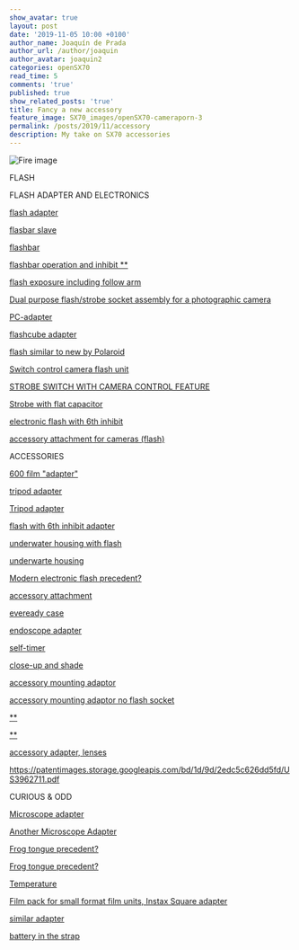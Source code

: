 ```yaml
---
show_avatar: true
layout: post
date: '2019-11-05 10:00 +0100'
author_name: Joaquín de Prada
author_url: /author/joaquin
author_avatar: joaquin2
categories: openSX70
read_time: 5
comments: 'true'
published: true
show_related_posts: 'true'
title: Fancy a new accessory
feature_image: SX70_images/openSX70-cameraporn-3
permalink: /posts/2019/11/accessory
description: My take on SX70 accessories
---
```

![Fire image]({{site.url}}/{{site.baseurl}}img/2019/07/726112-M125D-alpha-model3.jpg)

FLASH

FLASH ADAPTER AND ELECTRONICS

<a href="https://patentimages.storage.googleapis.com/cb/2e/2b/0db723b44d69f2/US4401375.pdf" target="_blank">flash adapter</a>

<a href="https://patentimages.storage.googleapis.com/a3/e6/bc/5cf8df647627c5/US3942076.pdf" target="_blank">flasbar slave</a>


[flashbar](https://patentimages.storage.googleapis.com/b6/f7/68/8220622b445dcd/US3757643.pdf)

[flashbar operation and inhibit **](https://patentimages.storage.googleapis.com/c2/33/65/cc740b195e0419/US4005449.pdf)



[flash exposure including follow arm](https://patentimages.storage.googleapis.com/9d/a5/39/0bbee90ae42478/US4200379.pdf)

[Dual purpose flash/strobe socket assembly for a photographic camera](https://patentimages.storage.googleapis.com/39/cc/b6/9b2b0bda8c8ea3/US4185905.pdf)

[PC-adapter](https://patentimages.storage.googleapis.com/80/ff/c1/db84de2a5a9295/US4001640.pdf)

[flashcube adapter](https://patentimages.storage.googleapis.com/85/cf/3a/65afef3835bd20/US3809878.pdf)

<a href="https://patentimages.storage.googleapis.com/ee/bf/3c/52eb425e9f7e9f/US4184756.pdf" target="_blank">flash similar to new by Polaroid</a>



<a href="https://patentimages.storage.googleapis.com/b4/eb/2e/924d09173e0e2f/US4285589.pdf" target="_blank">Switch control camera flash unit</a>

<a href="https://patentimages.storage.googleapis.com/18/d0/57/cdab7f975b6ab3/US4291964.pdf" target="_blank">STROBE SWITCH WITH CAMERA CONTROL FEATURE </a>

<a href="https://patentimages.storage.googleapis.com/50/50/39/2e510b639f7263/US4086606.pdf" target="_blank">Strobe with flat capacitor</a>

<a href="https://patentimages.storage.googleapis.com/52/81/91/900114e04353f5/US4064519.pdf" target="_blank">electronic flash with 6th inhibit</a>

<a href="https://patentimages.storage.googleapis.com/97/5c/74/1c345017f0a735/US3967303.pdf" target="_blank">accessory attachment for cameras (flash)</a>



ACCESSORIES

<a href="https://patentimages.storage.googleapis.com/eb/96/5f/6db5cd697ce3c9/US4208112.pdf" target="_blank">600 film "adapter"</a>

<a href="https://patentimages.storage.googleapis.com/17/00/a9/158afc188fba0a/US3821771.pdf" target="_blank">tripod adapter


<a href="https://patentimages.storage.googleapis.com/0b/1c/af/28b6e3b8fcf49b/US3800312.pdf" target="_blank">Tripod adapter</a>

<a href="https://patentimages.storage.googleapis.com/52/81/91/900114e04353f5/US4064519.pdf" target="_blank">flash with 6th inhibit adapter</a>

<a href="https://patentimages.storage.googleapis.com/4f/5b/7e/d8cd3b6738ccf6/US3832720.pdf" target="_blank">underwater housing with flash</a>

<a href="https://patentimages.storage.googleapis.com/18/57/ac/f24562763a64ff/US3832725.pdf" target="_blank">underwarte housing</a>

<a href="https://patentimages.storage.googleapis.com/d4/43/a7/73437f11804ec4/US3967302.pdf" target="_blank">Modern electronic flash precedent?</a>

<a href="https://patentimages.storage.googleapis.com/5f/0c/e9/f9a2e9767f122c/US3882517.pdf" target="_blank">accessory attachment</a>

<a href="https://patentimages.storage.googleapis.com/16/d2/ce/a7310499b71d09/US3977013.pdf" target="_blank">eveready case</a>

<a href="https://patentimages.storage.googleapis.com/f2/0e/23/bf568e707da055/US4192591.pdf" target="_blank">endoscope adapter</a>

<a href="https://patentimages.storage.googleapis.com/4a/cc/ae/8fe8121f19e912/US3831184.pdf" target="_blank">self-timer</a>

<a href="https://patentimages.storage.googleapis.com/5f/0c/e9/f9a2e9767f122c/US3882517.pdf" target="_blank">close-up and shade</a>

<a href="https://patentimages.storage.googleapis.com/32/c9/fa/4a46c58236c0b3/US3961349.pdf" target="_blank">accessory mounting adaptor</a>

<a href="https://patentimages.storage.googleapis.com/32/c9/fa/4a46c58236c0b3/US3961349.pdf" target="_blank">accessory mounting adaptor no flash socket</a>

<a href="**" target="_blank">**</a>

<a href="**" target="_blank">**</a>

<a href="https://patentimages.storage.googleapis.com/bd/1d/9d/2edc5c626dd5fd/US3962711.pdf" target="_blank">accessory adapter, lenses</a>

https://patentimages.storage.googleapis.com/bd/1d/9d/2edc5c626dd5fd/US3962711.pdf

CURIOUS & ODD

<a href="https://patentimages.storage.googleapis.com/57/62/46/3657c7512fe31b/US3976368.pdf" target="_blank">Microscope adapter</a>

<a href="https://patentimages.storage.googleapis.com/33/25/46/b79190d78a4053/US4021825.pdf" target="_blank">Another Microscope Adapter</a>

<a href="https://patentimages.storage.googleapis.com/2e/8b/b2/d482751a3ee5ff/US4032937.pdf" target="_blank">Frog tongue precedent?</a>

<a href="https://patentimages.storage.googleapis.com/7f/22/4a/25264ddbc06681/US4034386.pdf" target="_blank">Frog tongue precedent?</a>

<a href="https://patentimages.storage.googleapis.com/f6/7b/88/1754972abe0d3b/US3593631.pdf" target="_blank">Temperature</a>

<a href="https://patentimages.storage.googleapis.com/f4/10/d6/48db5e2ef8bcd0/US4199240.pdf" target="_blank">Film pack for small format film units, Instax Square adapter</a>

<a href="https://patentimages.storage.googleapis.com/21/fb/53/f8546051032684/US4227789.pdf" target="_blank">similar adapter</a>

<a href="https://patentimages.storage.googleapis.com/b1/35/87/5ce3b69ca792f7/US4007470.pdf" target="_blank">battery in the strap</a>
